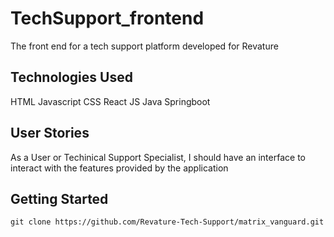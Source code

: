 # TechSupport_frontend
The front end for a tech support platform developed for Revature

## Technologies Used
HTML
Javascript
CSS
React JS
Java
Springboot

## User Stories
As a User or Techinical Support Specialist, I should
have an interface to interact with the features provided by the application

## Getting Started
```git clone https://github.com/Revature-Tech-Support/matrix_vanguard.git```
